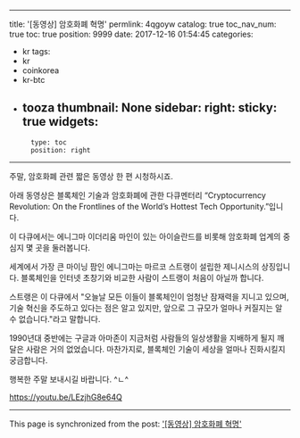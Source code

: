 
---
title: '[동영상] 암호화폐 혁명'
permlink: 4qgoyw
catalog: true
toc_nav_num: true
toc: true
position: 9999
date: 2017-12-16 01:54:45
categories:
- kr
tags:
- kr
- coinkorea
- kr-btc
- tooza
thumbnail: None
sidebar:
    right:
        sticky: true
widgets:
    -
        type: toc
        position: right
---


주말, 암호화폐 관련 짧은 동영상 한 편 시청하시죠.

아래 동영상은 블록체인 기술과 암호화폐에 관한 다큐멘터리 “Cryptocurrency Revolution: On the Frontlines of the World’s Hottest Tech Opportunity.”입니다.

이 다큐에서는 에니그마 이더리움 마인이 있는 아이슬란드를 비롯해 암호화폐 업계의 중심지 몇 곳을 둘러봅니다. 

세계에서 가장 큰 마이닝 팜인 에니그마는 마르코 스트랭이 설립한 제니시스의 상징입니다.  블록체인을 인터넷 초창기와 비교한 사람이 스트랭이 처음이 아닐까 합니다. 

스트랭은 이 다큐에서 "오늘날 모든 이들이 블록체인이 엄청난 잠재력을 지니고 있으며, 기술 혁신을 주도하고 있다는 점은 알고 있지만, 앞으로 그 규모가 얼마나 커질지는 알 수 없습니다."라고 말합니다. 

1990년대 중반에는 구글과 아마존이 지금처럼 사람들의 일상생활을 지배하게 될지 깨달은 사람은 거의 없었습니다.  마찬가지로, 블록체인 기술이 세상을 얼마나 진화시킬지 궁금합니다. 

행복한 주말 보내시길 바랍니다. ^ㄴ^

https://youtu.be/LEzjhG8e64Q

- - -

This page is synchronized from the post: ['[동영상] 암호화폐 혁명'](https://steemit.com/@pius.pius/4qgoyw)

